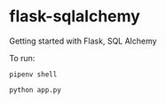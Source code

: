 # flask-sqlalchemy

Getting started with Flask, SQL Alchemy


To run:

```
pipenv shell

python app.py
```
